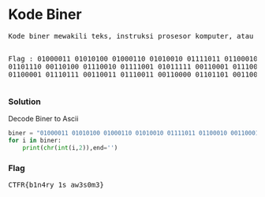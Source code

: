 <h1><b>Kode Biner</b></h1>
<pre>
Kode biner mewakili teks, instruksi prosesor komputer, atau data lainnya menggunakan sistem dua simbol. Sistem dua simbol yang digunakan seringkali "0" dan "1" dari sistem angka biner. Kode biner memberikan pola digit biner, juga dikenal sebagai bit, untuk setiap karakter, instruksi, dll.

Flag : 01000011 01010100 01000110 01010010 01111011 01100010 00110001 01101110 00110100 01110010 01111001 01011111 00110001 01110011 01011111 01100001 01110111 00110011 01110011 00110000 01101101 00110011 01111101
</pre>
<h3><b>Solution</b></h3>
<p>Decode Biner to Ascii</p>

```python
biner = "01000011 01010100 01000110 01010010 01111011 01100010 00110001 01101110 00110100 01110010 01111001 01011111 00110001 01110011 01011111 01100001 01110111 00110011 01110011 00110000 01101101 00110011 01111101".split(' ')
for i in biner:
    print(chr(int(i,2)),end='')
```
<h3><b>Flag</b></h3>
<pre>
CTFR{b1n4ry_1s_aw3s0m3}
</pre>
